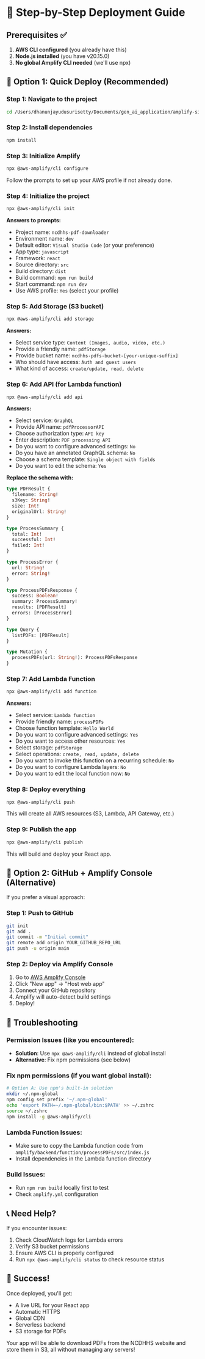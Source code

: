 # 🚀 Step-by-Step Deployment Guide

## Prerequisites ✅

1. **AWS CLI configured** (you already have this)
2. **Node.js installed** (you have v20.15.0)
3. **No global Amplify CLI needed** (we'll use npx)

## 🎯 **Option 1: Quick Deploy (Recommended)**

### Step 1: Navigate to the project
```bash
cd /Users/dhanunjayudusurisetty/Documents/gen_ai_application/amplify-simplified
```

### Step 2: Install dependencies
```bash
npm install
```

### Step 3: Initialize Amplify
```bash
npx @aws-amplify/cli configure
```
Follow the prompts to set up your AWS profile if not already done.

### Step 4: Initialize the project
```bash
npx @aws-amplify/cli init
```
**Answers to prompts:**
- Project name: `ncdhhs-pdf-downloader`
- Environment name: `dev`
- Default editor: `Visual Studio Code` (or your preference)
- App type: `javascript`
- Framework: `react`
- Source directory: `src`
- Build directory: `dist`
- Build command: `npm run build`
- Start command: `npm run dev`
- Use AWS profile: `Yes` (select your profile)

### Step 5: Add Storage (S3 bucket)
```bash
npx @aws-amplify/cli add storage
```
**Answers:**
- Select service type: `Content (Images, audio, video, etc.)`
- Provide a friendly name: `pdfStorage`
- Provide bucket name: `ncdhhs-pdfs-bucket-[your-unique-suffix]`
- Who should have access: `Auth and guest users`
- What kind of access: `create/update, read, delete`

### Step 6: Add API (for Lambda function)
```bash
npx @aws-amplify/cli add api
```
**Answers:**
- Select service: `GraphQL`
- Provide API name: `pdfProcessorAPI`
- Choose authorization type: `API key`
- Enter description: `PDF processing API`
- Do you want to configure advanced settings: `No`
- Do you have an annotated GraphQL schema: `No`
- Choose a schema template: `Single object with fields`
- Do you want to edit the schema: `Yes`

**Replace the schema with:**
```graphql
type PDFResult {
  filename: String!
  s3Key: String!
  size: Int!
  originalUrl: String!
}

type ProcessSummary {
  total: Int!
  successful: Int!
  failed: Int!
}

type ProcessError {
  url: String!
  error: String!
}

type ProcessPDFsResponse {
  success: Boolean!
  summary: ProcessSummary!
  results: [PDFResult]
  errors: [ProcessError]
}

type Query {
  listPDFs: [PDFResult]
}

type Mutation {
  processPDFs(url: String!): ProcessPDFsResponse
}
```

### Step 7: Add Lambda Function
```bash
npx @aws-amplify/cli add function
```
**Answers:**
- Select service: `Lambda function`
- Provide friendly name: `processPDFs`
- Choose function template: `Hello World`
- Do you want to configure advanced settings: `Yes`
- Do you want to access other resources: `Yes`
- Select storage: `pdfStorage`
- Select operations: `create, read, update, delete`
- Do you want to invoke this function on a recurring schedule: `No`
- Do you want to configure Lambda layers: `No`
- Do you want to edit the local function now: `No`

### Step 8: Deploy everything
```bash
npx @aws-amplify/cli push
```
This will create all AWS resources (S3, Lambda, API Gateway, etc.)

### Step 9: Publish the app
```bash
npx @aws-amplify/cli publish
```
This will build and deploy your React app.

## 🎯 **Option 2: GitHub + Amplify Console (Alternative)**

If you prefer a visual approach:

### Step 1: Push to GitHub
```bash
git init
git add .
git commit -m "Initial commit"
git remote add origin YOUR_GITHUB_REPO_URL
git push -u origin main
```

### Step 2: Deploy via Amplify Console
1. Go to [AWS Amplify Console](https://console.aws.amazon.com/amplify/)
2. Click "New app" → "Host web app"
3. Connect your GitHub repository
4. Amplify will auto-detect build settings
5. Deploy!

## 🔧 **Troubleshooting**

### Permission Issues (like you encountered):
- **Solution**: Use `npx @aws-amplify/cli` instead of global install
- **Alternative**: Fix npm permissions (see below)

### Fix npm permissions (if you want global install):
```bash
# Option A: Use npm's built-in solution
mkdir ~/.npm-global
npm config set prefix '~/.npm-global'
echo 'export PATH=~/.npm-global/bin:$PATH' >> ~/.zshrc
source ~/.zshrc
npm install -g @aws-amplify/cli
```

### Lambda Function Issues:
- Make sure to copy the Lambda function code from `amplify/backend/function/processPDFs/src/index.js`
- Install dependencies in the Lambda function directory

### Build Issues:
- Run `npm run build` locally first to test
- Check `amplify.yml` configuration

## 📞 **Need Help?**

If you encounter issues:
1. Check CloudWatch logs for Lambda errors
2. Verify S3 bucket permissions
3. Ensure AWS CLI is properly configured
4. Run `npx @aws-amplify/cli status` to check resource status

## 🎉 **Success!**

Once deployed, you'll get:
- A live URL for your React app
- Automatic HTTPS
- Global CDN
- Serverless backend
- S3 storage for PDFs

Your app will be able to download PDFs from the NCDHHS website and store them in S3, all without managing any servers!
